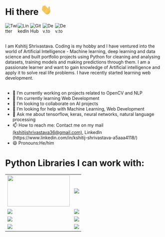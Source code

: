 
# Hi there <img src="https://github.com/ABSphreak/ABSphreak/blob/master/gifs/Hi.gif" width="35px">
</hr>
<a href="https://twitter.com/KshitijShriva12"><img align="left" alt="Twitter" width="40px" src="https://cdn.jsdelivr.net/npm/simple-icons@v3/icons/twitter.svg" /></a><a href="https://www.linkedin.com/in/kshitij-shrivastava-a5aaa4118/"><img align="left" alt="LinkedIn" width="40px" src="https://cdn.jsdelivr.net/npm/simple-icons@v3/icons/linkedin.svg" /></a><a href="https://www.facebook.com/kshitij.shrivastava.378"><img align="left" alt="GitHub" width="40px" src="https://cdn.jsdelivr.net/npm/simple-icons@v3/icons/facebook.svg" /></a> <a href="https://www.instagram.com/kshitij_shrivastava36/"><img align="left" alt="Dev.to" width="40px" src="https://cdn.jsdelivr.net/npm/simple-icons@v3/icons/instagram.svg" /></a><a href="mailto:kshitijshrivastava36@gmail.com"><img align="left" alt="Dev.to" width="40px" src="https://cdn.jsdelivr.net/npm/simple-icons@v3/icons/gmail.svg" /></a>

<br>
<br>
<br>



I am Kshitij Shrivastava. Coding is my hobby and I have ventured into the world of Artificial Intelligence - Machine learning, deep learning and data science and built portfolio projects using Python for cleaning and analysing datasets, training models and making predictions through them. I am a passionate learner and want to gain knowledge of Artificial intelligence and apply it to solve real life problems. I have recently started learning web development. 
<br>
<br>


<ul>
<li>🔭 I’m currently working on projects related to OpenCV and NLP</li>
<li>🌱 I’m currently learning Web Development</li>
<li>👯 I’m looking to collaborate on AI projects</li>
<li>🤔 I’m looking for help with Machine Learning, Web Development</li>
<li>💬 Ask me about tensorflow, keras, neural networks, natural language processing</li>
  <li>📫 How to reach me: Contact me on my mail <a href="mailto:kshitijshrivastava36@gmail.com">(kshitijshrivastava36@gmail.com)</a>, LinkedIn (https://www.linkedin.com/in/kshitij-shrivastava-a5aaa4118/) </li>
<li>😄 Pronouns:He/him</li>
</ul>
 
# Python Libraries I can work with:
<table>
  <tr>
  <td><img src="https://www.tensorflow.org/images/tf_logo_social.png" , width="200" height="100" /></td>
  <td><img src="https://res-4.cloudinary.com/crunchbase-production/image/upload/c_lpad,h_256,w_256,f_auto,q_auto:eco/x3gdrogoamvuvjemehbr",width="200" height="100" /></td></tr>
  <tr><td><img src="https://i0.wp.com/syncedreview.com/wp-content/uploads/2019/04/image-38-2.png?resize=1440%2C521&ssl=1" ,width="200" height="100" /></td>
  <td><img src="https://upload.wikimedia.org/wikipedia/commons/thumb/0/05/Scikit_learn_logo_small.svg/1200px-Scikit_learn_logo_small.svg.png" ,width="200" height="100" /></td>
  </tr>
  <tr>
<tr><td><img src="https://upload.wikimedia.org/wikipedia/commons/thumb/1/1a/NumPy_logo.svg/1280px-NumPy_logo.svg.png" ,width="200" height="100" /></td>
<td><img src="https://miro.medium.com/max/481/1*cxfqR8NAj8HGal8CVOZ7hg.png" ,width="200" height="100" /></td></tr>
<tr>
<td><img src="https://www.fullstackpython.com/img/logos/matplotlib.png" ,width="200" height="100" /></td>
<td><img src="https://blueorange.digital/wp-content/uploads/2019/12/Logo_Seaborn.png" ,width="200" height="100" /></td>
</tr>
</table>
